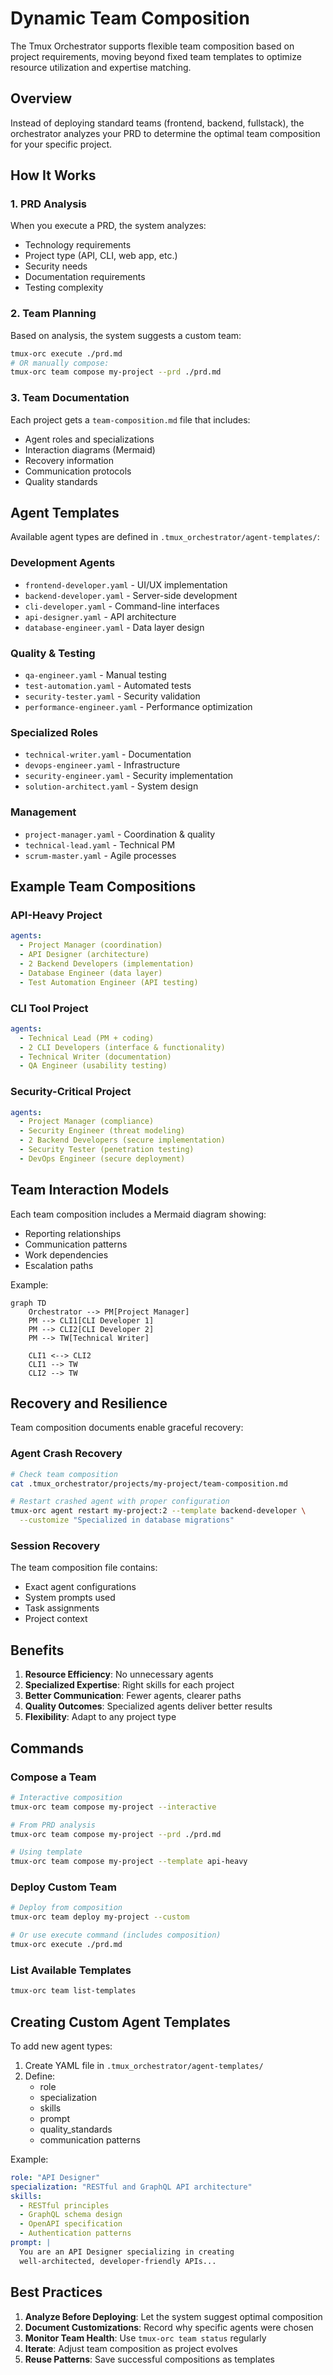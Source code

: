 # Dynamic Team Composition

The Tmux Orchestrator supports flexible team composition based on project requirements, moving beyond fixed team templates to optimize resource utilization and expertise matching.

## Overview

Instead of deploying standard teams (frontend, backend, fullstack), the orchestrator analyzes your PRD to determine the optimal team composition for your specific project.

## How It Works

### 1. PRD Analysis
When you execute a PRD, the system analyzes:
- Technology requirements
- Project type (API, CLI, web app, etc.)
- Security needs
- Documentation requirements
- Testing complexity

### 2. Team Planning
Based on analysis, the system suggests a custom team:
```bash
tmux-orc execute ./prd.md
# OR manually compose:
tmux-orc team compose my-project --prd ./prd.md
```

### 3. Team Documentation
Each project gets a `team-composition.md` file that includes:
- Agent roles and specializations
- Interaction diagrams (Mermaid)
- Recovery information
- Communication protocols
- Quality standards

## Agent Templates

Available agent types are defined in `.tmux_orchestrator/agent-templates/`:

### Development Agents
- `frontend-developer.yaml` - UI/UX implementation
- `backend-developer.yaml` - Server-side development
- `cli-developer.yaml` - Command-line interfaces
- `api-designer.yaml` - API architecture
- `database-engineer.yaml` - Data layer design

### Quality & Testing
- `qa-engineer.yaml` - Manual testing
- `test-automation.yaml` - Automated tests
- `security-tester.yaml` - Security validation
- `performance-engineer.yaml` - Performance optimization

### Specialized Roles
- `technical-writer.yaml` - Documentation
- `devops-engineer.yaml` - Infrastructure
- `security-engineer.yaml` - Security implementation
- `solution-architect.yaml` - System design

### Management
- `project-manager.yaml` - Coordination & quality
- `technical-lead.yaml` - Technical PM
- `scrum-master.yaml` - Agile processes

## Example Team Compositions

### API-Heavy Project
```yaml
agents:
  - Project Manager (coordination)
  - API Designer (architecture)
  - 2 Backend Developers (implementation)
  - Database Engineer (data layer)
  - Test Automation Engineer (API testing)
```

### CLI Tool Project
```yaml
agents:
  - Technical Lead (PM + coding)
  - 2 CLI Developers (interface & functionality)
  - Technical Writer (documentation)
  - QA Engineer (usability testing)
```

### Security-Critical Project
```yaml
agents:
  - Project Manager (compliance)
  - Security Engineer (threat modeling)
  - 2 Backend Developers (secure implementation)
  - Security Tester (penetration testing)
  - DevOps Engineer (secure deployment)
```

## Team Interaction Models

Each team composition includes a Mermaid diagram showing:
- Reporting relationships
- Communication patterns
- Work dependencies
- Escalation paths

Example:
```mermaid
graph TD
    Orchestrator --> PM[Project Manager]
    PM --> CLI1[CLI Developer 1]
    PM --> CLI2[CLI Developer 2]
    PM --> TW[Technical Writer]

    CLI1 <--> CLI2
    CLI1 --> TW
    CLI2 --> TW
```

## Recovery and Resilience

Team composition documents enable graceful recovery:

### Agent Crash Recovery
```bash
# Check team composition
cat .tmux_orchestrator/projects/my-project/team-composition.md

# Restart crashed agent with proper configuration
tmux-orc agent restart my-project:2 --template backend-developer \
  --customize "Specialized in database migrations"
```

### Session Recovery
The team composition file contains:
- Exact agent configurations
- System prompts used
- Task assignments
- Project context

## Benefits

1. **Resource Efficiency**: No unnecessary agents
2. **Specialized Expertise**: Right skills for each project
3. **Better Communication**: Fewer agents, clearer paths
4. **Quality Outcomes**: Specialized agents deliver better results
5. **Flexibility**: Adapt to any project type

## Commands

### Compose a Team
```bash
# Interactive composition
tmux-orc team compose my-project --interactive

# From PRD analysis
tmux-orc team compose my-project --prd ./prd.md

# Using template
tmux-orc team compose my-project --template api-heavy
```

### Deploy Custom Team
```bash
# Deploy from composition
tmux-orc team deploy my-project --custom

# Or use execute command (includes composition)
tmux-orc execute ./prd.md
```

### List Available Templates
```bash
tmux-orc team list-templates
```

## Creating Custom Agent Templates

To add new agent types:

1. Create YAML file in `.tmux_orchestrator/agent-templates/`
2. Define:
   - role
   - specialization
   - skills
   - prompt
   - quality_standards
   - communication patterns

Example:
```yaml
role: "API Designer"
specialization: "RESTful and GraphQL API architecture"
skills:
  - RESTful principles
  - GraphQL schema design
  - OpenAPI specification
  - Authentication patterns
prompt: |
  You are an API Designer specializing in creating
  well-architected, developer-friendly APIs...
```

## Best Practices

1. **Analyze Before Deploying**: Let the system suggest optimal composition
2. **Document Customizations**: Record why specific agents were chosen
3. **Monitor Team Health**: Use `tmux-orc team status` regularly
4. **Iterate**: Adjust team composition as project evolves
5. **Reuse Patterns**: Save successful compositions as templates
